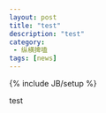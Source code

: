 ```yaml
---
layout: post
title: "test"
description: "test"
category:
 - 纵横捭嗑
tags: [news]
---
```

{% include JB/setup %}

test
